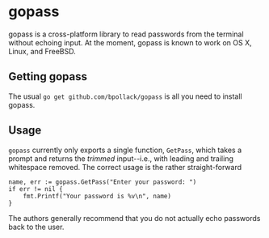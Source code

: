 # gopass

gopass is a cross-platform library to read passwords from the terminal
without echoing input.  At the moment, gopass is known to work on OS X,
Linux, and FreeBSD.

## Getting gopass

The usual `go get github.com/bpollack/gopass` is all you need to install
gopass.

## Usage

`gopass` currently only exports a single function, `GetPass`, which
takes a prompt and returns the *trimmed* input--i.e., with leading and
trailing whitespace removed.  The correct usage is the rather
straight-forward

    name, err := gopass.GetPass("Enter your password: ")
    if err != nil {
        fmt.Printf("Your password is %v\n", name)
    }

The authors generally recommend that you do not actually echo passwords
back to the user.
